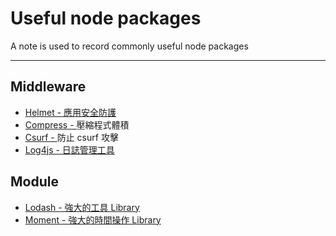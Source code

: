 # Useful node packages

A note is used to record commonly useful node packages

---

## Middleware

* [Helmet - 應用安全防護](https://github.com/Rukeith/gitbook-useful-node-package/blob/master/helmet.md)
* [Compress - ](https://github.com/Rukeith/gitbook-useful-node-package/blob/master/compress.md)壓縮程式體積
* [Csurf - ](https://github.com/Rukeith/gitbook-useful-node-package/blob/master/csurf.md)防止 csurf 攻擊
* [Log4js - 日誌管理工具](https://github.com/Rukeith/gitbook-useful-node-package/blob/master/log4js.md)

## Module

* [Lodash - 強大的工具 Library](https://github.com/Rukeith/gitbook-useful-node-package/blob/master/lodash.md)
* [Moment - 強大的時間操作 Library](https://github.com/Rukeith/gitbook-useful-node-package/blob/master/moment.md)



